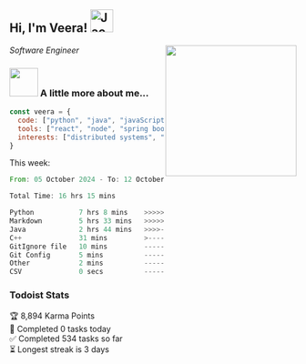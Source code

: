 <h2> Hi, I'm Veera! <img src="https://raw.githubusercontent.com/Tarikul-Islam-Anik/Animated-Fluent-Emojis/master/Emojis/Activities/Jack-O-Lantern.png" alt="Jack-O-Lantern" width="40" height="40" /></h2>
<img align='right' src="https://user-images.githubusercontent.com/74038190/213911110-aedbef38-a29f-4b6b-a65c-11608b4f75a5.gif" width="230">
<p><em>Software Engineer</em></p>


### <img src="https://user-images.githubusercontent.com/74038190/216656963-09118229-8a9e-4af0-910c-c37f35f2e210.gif" width="50"> A little more about me...  

```javascript
const veera = {
  code: ["python", "java", "javaScript", "typeScript", "c++"],
  tools: ["react", "node", "spring boot", "docker", "next.JS", "aws"],
  interests: ["distributed systems", "enterprise software", "parallel computing", "cloud computing", "machine learning", "AI"]
}
```
This week:
<!--START_SECTION:waka-->

```rust
From: 05 October 2024 - To: 12 October 2024

Total Time: 16 hrs 15 mins

Python           7 hrs 8 mins    >>>>>>>>>>>--------------   43.80 %
Markdown         5 hrs 33 mins   >>>>>>>>>----------------   34.10 %
Java             2 hrs 44 mins   >>>>---------------------   16.85 %
C++              31 mins         >------------------------   03.23 %
GitIgnore file   10 mins         -------------------------   01.12 %
Git Config       5 mins          -------------------------   00.57 %
Other            2 mins          -------------------------   00.26 %
CSV              0 secs          -------------------------   00.07 %
```

<!--END_SECTION:waka-->


### Todoist Stats

<!-- TODO-IST:START -->
🏆  8,894 Karma Points           
🌸  Completed 0 tasks today           
✅  Completed 534 tasks so far           
⏳  Longest streak is 3 days
<!-- TODO-IST:END -->
<!--
Profile views:
[![](https://visitcount.itsvg.in/api?id=veeravivekt&label=Profile%20Views&color=1&icon=2&pretty=false)](https://visitcount.itsvg.in)
-->
